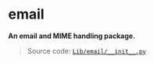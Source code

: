 # email

**An email and MIME handling package.**

> Source code: [`Lib/email/__init__.py`](https://github.com/python/cpython/tree/3.13/Lib/email/__init__.py)